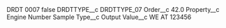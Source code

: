 <?xml version="1.0" encoding="UTF-8"?>
<CustomMetadata xmlns="http://soap.sforce.com/2006/04/metadata" xmlns:xsi="http://www.w3.org/2001/XMLSchema-instance" xmlns:xsd="http://www.w3.org/2001/XMLSchema">
    <label>DRDT 0007</label>
    <protected>false</protected>
    <values>
        <field>DRDTTYPE__c</field>
        <value xsi:type="xsd:string">DRDTTYPE_07</value>
    </values>
    <values>
        <field>Order__c</field>
        <value xsi:type="xsd:double">42.0</value>
    </values>
    <values>
        <field>Property__c</field>
        <value xsi:type="xsd:string">Engine Number Sample</value>
    </values>
    <values>
        <field>Type__c</field>
        <value xsi:type="xsd:string">Output</value>
    </values>
    <values>
        <field>Value__c</field>
        <value xsi:type="xsd:string">WE AT 123456</value>
    </values>
</CustomMetadata>
